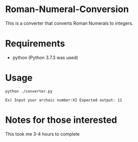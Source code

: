 # Roman-Numeral-Conversion
This is a converter that converts Roman Numerals to integers.
# Requirements
- python (Python 3.7.3 was used)
# Usage
`python ./converter.py`

`Ex) Input your archaic number:XI Expected output: 11`

# Notes for those interested
This took me 3-4 hours to complete
